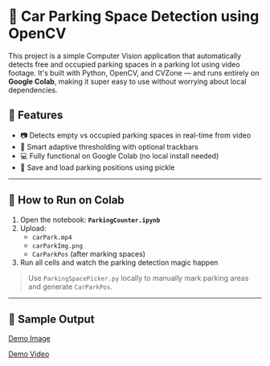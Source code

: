 # 🚗 Car Parking Space Detection using OpenCV

This project is a simple Computer Vision application that automatically detects free and occupied parking spaces in a parking lot using video footage. It's built with Python, OpenCV, and CVZone — and runs entirely on **Google Colab**, making it super easy to use without worrying about local dependencies.

## 📌 Features

- 📷 Detects empty vs occupied parking spaces in real-time from video
- 🧠 Smart adaptive thresholding with optional trackbars
- 💻 Fully functional on Google Colab (no local install needed)
- 💾 Save and load parking positions using pickle

---

## 🚀 How to Run on Colab

1. Open the notebook: **`ParkingCounter.ipynb`**
2. Upload:
   - `carPark.mp4`
   - `carParkImg.png`
   - `CarParkPos` (after marking spaces)
3. Run all cells and watch the parking detection magic happen 

>  Use `ParkingSpacePicker.py` locally to manually mark parking areas and generate `CarParkPos`.

---

## 📸 Sample Output

[Demo Image](https://drive.google.com/file/d/15wKj8t0StE3TBkZbEAtS4nefzdE8q8-G/view?usp=drive_link)

[Demo Video](https://drive.google.com/file/d/12WaerflWW_c5Tk8EQi1bviAVBCEoJfvB/view?usp=drive_link)

